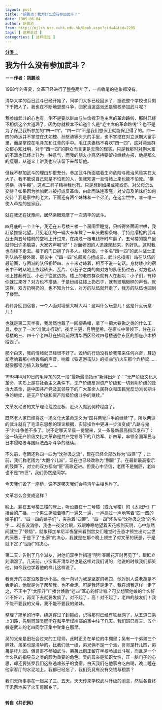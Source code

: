 ```yaml
---
layout: post
title: "胡鹏池：我为什么没有参加武斗？"
date: 1989-06-04
author: 胡鹏池
from: http://mjlsh.usc.cuhk.edu.hk/Book.aspx?cid=4&tid=2295
tags: [ 这样走过 ]
categories: [ 这样走过 ]
---
```


<div style="margin: 15px 10px 10px 0px;">
 <div>
  <span id="ctl00_ContentPlaceHolder1_chapter1_SubjectLabel" style="font-weight:bold;text-decoration:underline;">
   分类：
  </span>
 </div>
 <p>
  <strong>
   <font size="5">
    我为什么没有参加武斗？
   </font>
  </strong>
 </p>
 <p>
  <strong>
   －－作者：胡鹏池
   <br/>
  </strong>
  <br/>
  1968年的春夏，文革已经进行了整整两年了，一点收尾的迹象都没有。
  <br/>
  <br/>
  清华大学的百日武斗已经开始了，同学们大多已经回乡了，据说整个学校也只剩下千把人了。我也在不断地思想斗争，回家当逍遥派还是留校参加武斗呢？
  <br/>
  <br/>
  我参加武斗的心也有，倒不是要以鲜血与生命捍卫毛主席的革命路线，那时已经不相信这个大道理了，因为你就根本不知道什么是“毛主席的革命路线”？也不是为了保卫我所参加的“四一四”，“四一四”不是我们想保卫就能保卫得了的。四一四的命运并不掌控在沈如槐、孙怒涛等头头的手里，也不掌控在对立派蒯大富手里，而是掌控在毛泽东和江青的手中。毛江夫妻档不喜欢“四一四”，这对两派群众都心知肚明，对于“四一四”的群众而言更是无奈的现实。只是我那时对蒯大富的不满也已经上升为一种意气，而我的朋友小高坚持要留校继续办报，他是那么的瘦弱，从道义上讲我也应该留下来帮帮他。
  <br/>
  <br/>
  但我不参加武斗的理由却更充分。参加武斗所面临着生命危险与政治风险实在太大了。我不敢说自己就是不怕死的人，但我知道一旦情绪上来也能不怕死。“横竖横，拆牛棚”，这点二杆子精神我也有。只是想到如果或死或伤，对父母怎么交待？如果因为参加武斗被打成反革命，由此而诛连家庭，对父母及弟妹们如何交待？我是家中的老大，下面还有两个妹妹和一个弟弟。在这尘世中，唯一唯一使人牵挂的是家庭。
  <br/>
  <br/>
  就在我还在犹豫间，居然亲眼观摩了一次清华的武斗。
  <br/>
  <br/>
  四月底的一个上午，我还在五号楼三楼一个房间里睡觉，只听得外面闹哄哄，我赶紧推窗北望，只见老团的一辆大卡车载了一车头戴柳条帽、手持红缨枪的武斗战士向五号楼前的空地上开过来，在绕过一根电线杆时车翻了。五号楼的窗户里就伸出许多脑袋，大家齐声喊“好”！对面老团的人迅速爬起来，列好队。这时我也向楼下走去。楼下的门口拥了许多人。楼外面，十多名“四一四”的武斗战士正列队站在楼外面，宿长中（“四一四”总部核心组成员、武斗总指挥）站在队伍的最前面，与团派的队伍相距四、五十米对峙着，相互不说一句话。身材矮小的宿长中不时从地上拣起砖头、瓦片、小石子之类的向对方的队伍扔过去，对方也从地上拣起砖瓦、小石子往这边扔。楼上的老四群众就有人在起哄：小子们，有种你就过来呀？对方也不搭话，于是纷纷往楼上扔石子，就有玻璃砸碎的声音。就这样，双方扔啊扔的，也不知为什么，对方的队伍就开走了，我方的队伍也回到了楼里。
  <br/>
  <br/>
  我转身回到宿舍，一个人面对墙壁大喊大叫：这叫什么玩意儿！这是什么玩意儿！
  <br/>
  <br/>
  也就是第二天半夜，我居然也戴了一回柳条帽，拿了一把大铁锹之类的什么工具，参加了一次“准武斗行动”。夜半三更，月明星稀，在宿长中带领下，住在五号楼的三、四十个老四赶在拂晓前将清华西区经过四号楼通往东区的那座小木桥给毁了。
  <br/>
  <br/>
  那个白天，我的情绪就已经很不好了。毁桥的行动没有给我带来任何兴奋，耳边却老响着那小桥轰塌的声音，响着《铁道游击队》的插曲“扒火车那个炸桥梁……就像那钢刀插入敌胸膛”……
  <br/>
  <br/>
  1968年4月10日的毛泽东的又一段“最新最高指示”新鲜出炉了：“无产阶级文化大革命，实质上是在社会主义条件下，无产阶级反对资产阶级和一切剥削阶级的政治大革命，是中国共产党及其领导下的广大革命人民群众和国民党反动派长期斗争的继续，是无产阶级和资产阶级阶级斗争的继续。”
  <br/>
  <br/>
  文革发动者的文革理论荒腔走板、走火入魔到何种程度了。
  <br/>
  <br/>
  既然老人家已经将这一场文化大革命定义为“国共两党斗争的继续”了，所以两派的武斗就有了毛泽东思想的理论根据，实际操作中更进一步演变成“八路与鬼子”的斗争差不多了。说不定哪天早晨一觉醒来，又一条最新最高指示发布了：这一场无产阶级文化大革命是共产党领导下的八路军、新四军，率领全国军民与日本侵略者与国际法西斯斗争的继续。
  <br/>
  <br/>
  不久前，老团还称四一四为“沈孙汲之流”，现在已经全部改称为“四匪”了；此前，我们称老团为“大翻个儿派”，现在也已经改称为“蒯匪”了。在最新最高指示的鼓舞下，对立的双方都向“匪”高歌迈进。但我心中坚信，老团不是蒯匪，老四也不是“四匪”，我们仍然是同学。
  <br/>
  <br/>
  今天我们毁了一座桥，说不定哪天我们会将清华主楼也炸了。
  <br/>
  <br/>
  文革怎么会变成这样？
  <br/>
  <br/>
  晚上，躺在五号楼三楼的床上，听设置在十二号楼（或九号楼）的《太阳升》广播台的广播，一个男生撕哑着嗓门一遍又一遍，一声高过一声地骂着“四一四的婊子们”，“四一四的婊子们”，夹杂着“四匪”、“四一四”坏头头“沈孙汲之流”的名字……彻夜没消停，我也一夜没合眼，双眼睁睁地望着天花板到天明，心中忽然间就生了“顿悟”，就象释加牟尼半夜醒来看到宫女们睡觉时丑态才顿生出对尘世的厌恶，于是下了“出家”的决心，我就是在那个晚上顿生了对文革的厌恶，于是就下定了“回家”的决心。
  <br/>
  <br/>
  第二天，告别了几个派友，对他们双手作揖道“明年春暖花开时再见了”，眼眶立刻潮湿了。几天前，小宝离开清华时也是这样对我们说的，他说的时候我们都笑他，如今我也学着他的样儿这样说了。
  <br/>
  <br/>
  我离开的决定没敢告诉小高。他一向以为我是坚定的老四，他对别人说老胡是不会走的，他就是为了帮帮我，也不会走。可是我还是走了。我在想我这样一走了之，不正中了“太阳升”广播台焕散“老四”军心的奸计嘛？可又想管他娘的什么奸计不奸计，再呆下去就要发疯了。对不起了，高！对不起了，老四的战友们！我不能不要我的父母，我不能不要我的弟妹。
  <br/>
  <br/>
  整理了简单的行李，绕道穿过了封锁线，记得那时已经有铁丝网了，从五道口乘上31路，先到同班吴同学在和平里煤炭部的家中住了几天。我们班已有三、五个躲避武斗的老四同学正集中聚集在那里。
  <br/>
  <br/>
  吴的父亲是旧社会过来的工程师，此时正关在单位的牛棚里；吴有一个弟弟三个妹妹，弟弟也是清华的，比我们低一级，弟兄俩不是一个派，哥哥是杆儿四，弟弟是杆儿团。但哥哥不参加武斗，弟弟此刻正留在学校参加武斗呢，而且是一个什么队的指导员之类的颇为重要的角色。吴的母亲是知识女性，正一脑门子的心思，却还要张罗我们这些逃难孩子的食宿。白天我们在他家白吃白喝，晚上睡在他家客厅的水泥地上。我都已经忘了，我们究竟有没有交钱与粮票？
  <br/>
  <br/>
  我们无所事事在一起呆了三、五天，天天传来学校武斗升级的消息，然后各自终于无奈地买了火车票回乡了。
 </p>
 <p>
  <br/>
  <strong>
   转自《共识网》
  </strong>
 </p>
</div>


